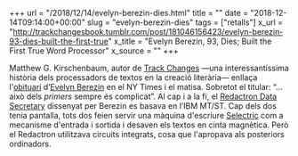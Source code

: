 +++
url = "/2018/12/14/evelyn-berezin-dies.html"
title = ""
date = "2018-12-14T09:14:00+00:00"
slug = "evelyn-berezin-dies"
tags = ["retalls"]
x_url = "http://trackchangesbook.tumblr.com/post/181046156423/evelyn-berezin-93-dies-built-the-first-true"
x_title = "Evelyn Berezin, 93, Dies; Built the First True Word Processor"
x_source = ""
+++


Matthew G. Kirschenbaum, autor de [Track Changes](http://www.hup.harvard.edu/catalog.php?isbn=9780674417076) —una interessantíssima història dels processadors de textos en la creació literària— enllaça l'[obituari](https://www.nytimes.com/2018/12/10/obituaries/evelyn-berezin-dead.html) d’[Evelyn Berezin](https://en.wikipedia.org/wiki/Evelyn_Berezin) en el NY Times i el matisa. Sobretot el titular: “…això dels *primers* sempre és complicat”. Al cap i a la fi, el [Redactron Data Secretary](http://www.computerhistory.org/collections/catalog/102728582) dissenyat per Berezin es basava en l’IBM MT/ST. Cap dels dos tenia pantalla, tots dos feien servir una màquina d'escriure [Selectric](https://en.wikipedia.org/wiki/IBM_Selectric_typewriter) com a mecanisme d'entrada i sortida i desaven els textos en cinta magnètica. Però el Redactron utilitzava circuits integrats, cosa que l'apropava als posteriors ordinadors.
